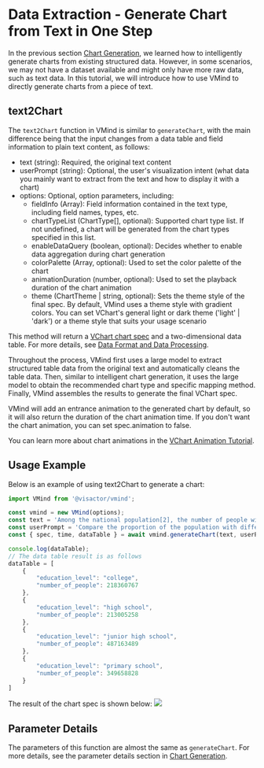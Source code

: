 # Data Extraction - Generate Chart from Text in One Step

In the previous section [Chart Generation](./Chart_Generation), we learned how to intelligently generate charts from existing structured data. However, in some scenarios, we may not have a dataset available and might only have more raw data, such as text data. In this tutorial, we will introduce how to use VMind to directly generate charts from a piece of text.

## text2Chart
The `text2Chart` function in VMind is similar to `generateChart`, with the main difference being that the input changes from a data table and field information to plain text content, as follows:
- text (string): Required, the original text content
- userPrompt (string): Optional, the user's visualization intent (what data you mainly want to extract from the text and how to display it with a chart)
- options: Optional, option parameters, including:
  - fieldInfo (Array): Field information contained in the text type, including field names, types, etc.
  - chartTypeList (ChartType[], optional): Supported chart type list. If not undefined, a chart will be generated from the chart types specified in this list.
  - enableDataQuery (boolean, optional): Decides whether to enable data aggregation during chart generation
  - colorPalette (Array<string>, optional): Used to set the color palette of the chart
  - animationDuration (number, optional): Used to set the playback duration of the chart animation
  - theme (ChartTheme | string, optional): Sets the theme style of the final spec. By default, VMind uses a theme style with gradient colors. You can set VChart's general light or dark theme ('light' | 'dark') or a theme style that suits your usage scenario

This method will return a [VChart chart spec](https://www.visactor.io/vchart/guide/tutorial_docs/Basic/A_Basic_Spec) and a two-dimensional data table. For more details, see [Data Format and Data Processing](./Data_Process).

Throughout the process, VMind first uses a large model to extract structured table data from the original text and automatically cleans the table data. Then, similar to intelligent chart generation, it uses the large model to obtain the recommended chart type and specific mapping method. Finally, VMind assembles the results to generate the final VChart spec.

VMind will add an entrance animation to the generated chart by default, so it will also return the duration of the chart animation time. If you don't want the chart animation, you can set spec.animation to false.

You can learn more about chart animations in the [VChart Animation Tutorial](https://www.visactor.io/vchart/guide/tutorial_docs/Animation/Animation_Types).

## Usage Example
Below is an example of using text2Chart to generate a chart:

```ts
import VMind from '@visactor/vmind';

const vmind = new VMind(options);
const text = 'Among the national population[2], the number of people with a college (including junior college and above) education level is 218,360,767; the number of people with a high school (including technical secondary school) education level is 213,005,258; the number of people with a junior high school education level is 487,163,489; the number of people with a primary school education level is 349,658,828 (the above-mentioned education levels include graduates, students who have completed some courses, and students currently enrolled in various schools).';
const userPrompt = 'Compare the proportion of the population with different education levels in this census';
const { spec, time, dataTable } = await vmind.generateChart(text, userPrompt);

console.log(dataTable);
// The data table result is as follows
dataTable = [
    {
        "education_level": "college",
        "number_of_people": 218360767
    },
    {
        "education_level": "high school",
        "number_of_people": 213005258
    },
    {
        "education_level": "junior high school",
        "number_of_people": 487163489
    },
    {
        "education_level": "primary school",
        "number_of_people": 349658828
    }
]
```
The result of the chart spec is shown below:
![](https://lf9-dp-fe-cms-tos.byteorg.com/obj/bit-cloud/vmind_text2Chart_en_1.jpeg)

## Parameter Details
The parameters of this function are almost the same as `generateChart`. For more details, see the parameter details section in [Chart Generation](./Chart_Generation).
